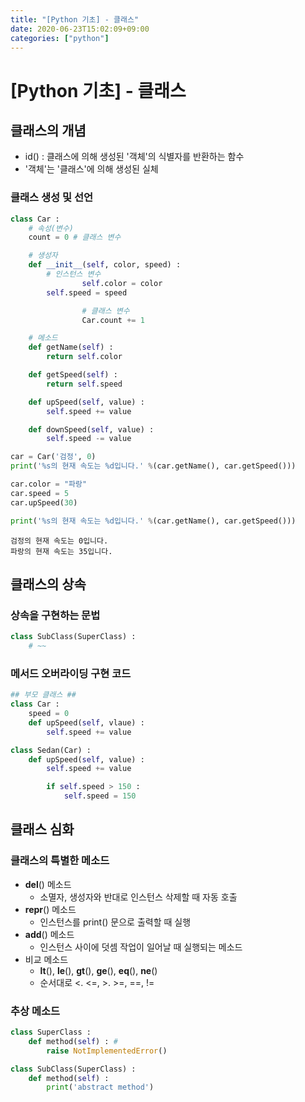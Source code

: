 ```yaml
---
title: "[Python 기초] - 클래스"
date: 2020-06-23T15:02:09+09:00
categories: ["python"]
---
```

# [Python 기초] - 클래스

## 클래스의 개념

- id() : 클래스에 의해 생성된 '객체'의 식별자를 반환하는 함수
- '객체'는 '클래스'에 의해 생성된 실체

### 클래스 생성 및 선언

```python
class Car :
    # 속성(변수)
    count = 0 # 클래스 변수

    # 생성자
    def __init__(self, color, speed) :
        # 인스턴스 변수
				self.color = color
        self.speed = speed

				# 클래스 변수
				Car.count += 1

    # 메소드
    def getName(self) :
        return self.color

    def getSpeed(self) :
        return self.speed

    def upSpeed(self, value) :
        self.speed += value

    def downSpeed(self, value) :
        self.speed -= value

car = Car('검정', 0)
print('%s의 현재 속도는 %d입니다.' %(car.getName(), car.getSpeed()))

car.color = "파랑"
car.speed = 5
car.upSpeed(30)

print('%s의 현재 속도는 %d입니다.' %(car.getName(), car.getSpeed()))
```

```
검정의 현재 속도는 0입니다.
파랑의 현재 속도는 35입니다.
```

## 클래스의 상속

### 상속을 구현하는 문법

```python
class SubClass(SuperClass) :
	# ~~
```

### 메서드 오버라이딩 구현 코드

```python
## 부모 클래스 ##
class Car :
	speed = 0
	def upSpeed(self, vlaue) :
		self.speed += value

class Sedan(Car) :
	def upSpeed(self, value) :
		self.speed += value

		if self.speed > 150 :
			self.speed = 150
```

## 클래스 심화

### 클래스의 특별한 메소드

- __del__() 메소드
    - 소멸자, 생성자와 반대로 인스턴스 삭제할 때 자동 호출
- __repr__() 메소드
    - 인스턴스를 print() 문으로 출력할 때 실행
- __add__() 메소드
    - 인스턴스 사이에 덧셈 작업이 일어날 때 실행되는 메소드
- 비교 메소드
    - __lt__(), __le__(), __gt__(), __ge__(), __eq__(), __ne__()
    - 순서대로 <. <=, >. >=, ==, !=

### 추상 메소드

```python
class SuperClass :
	def method(self) : #
		raise NotImplementedError()

class SubClass(SuperClass) :
	def method(self) :
		print('abstract method')
```
